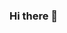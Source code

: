 ### Hi there 👋

<!--
**andreigoulart/andreigoulart** is a ✨ _special_ ✨ repository because its `README.md` (this file) appears on your GitHub profile.

Here are some ideas to get you started:

- 🔭 Hoje trabalho com front-end | back-end
- 🌱 Estudando JavaScript e Python tendo abertura para aprender outras
- 😄 Pronouns: ele/dele
- ⚡ Fun fact: ...
-->
